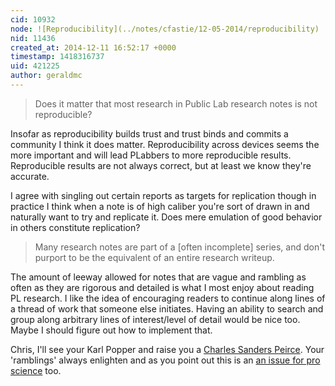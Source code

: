 ```yaml
---
cid: 10932
node: ![Reproducibility](../notes/cfastie/12-05-2014/reproducibility)
nid: 11436
created_at: 2014-12-11 16:52:17 +0000
timestamp: 1418316737
uid: 421225
author: geraldmc
---
```


> Does it matter that most research in Public Lab research notes is not reproducible?

Insofar as reproducibility builds trust and trust binds and commits a community I think it does matter. Reproducibility across devices seems the more important and will lead PLabbers to more reproducible results. Reproducible results are not always correct, but at least we know they're accurate. 

I agree with singling out certain reports as targets for replication though in practice I think when a note is of high caliber you're sort of drawn in and naturally want to try and replicate it. Does mere emulation of good behavior in others constitute replication? 

> Many research notes are part of a [often incomplete] series, and don't purport to be the equivalent of an entire research writeup.

The amount of leeway allowed for notes that are vague and rambling as often as they are rigorous and detailed is what I most enjoy about reading PL research. I like the idea of encouraging readers to continue along lines of a thread of work that someone else initiates. Having an ability to search and group along arbitrary lines of interest/level of detail would be nice too. Maybe I should figure out how to implement that. 

Chris, I'll see your Karl Popper and raise you a [Charles Sanders Peirce](http://en.wikiquote.org/wiki/Charles_Sanders_Peirce). Your 'ramblings' always enlighten and as you point out this is an [an issue for pro science](http://www.nature.com/news/a-blueprint-to-boost-reproducibility-of-results-1.16222) too. 

